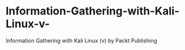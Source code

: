 # Information-Gathering-with-Kali-Linux-v-
Information Gathering with Kali Linux (v) by Packt Publishing
